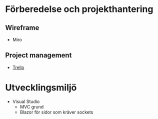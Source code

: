 # Förberedelse och projekthantering
## Wireframe
- Miro
## Project management
- [Trello](https://trello.com/b/9bKyDWLx/hej-grupp-5 "Trello")  
# Utvecklingsmiljö
- Visual Studio
  * MVC grund
  * Blazor för sidor som kräver sockets